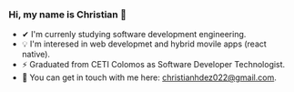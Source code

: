 ### Hi, my name is Christian 👋

<!--
**deadchri5/deadchri5** is a ✨ _special_ ✨ repository because its `README.md` (this file) appears on your GitHub profile.

Here are some ideas to get you started:

- 🔭 I’m currently working on ...
- 🌱 I’m currently learning ...
- 👯 I’m looking to collaborate on ...
- 🤔 I’m looking for help with ...
- 💬 Ask me about ...
- 📫 How to reach me: ...
- 😄 Pronouns: ...
- ⚡ Fun fact: ...
-->

- ✔ I'm currenly studying software development engineering.
- 💡  I'm interesed in web developmet and hybrid movile apps (react native).
- ⚡ Graduated from CETI Colomos as Software Developer Technologist.
- 📩  You can get in touch with me here: christianhdez022@gmail.com.
